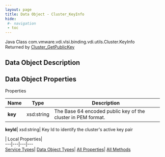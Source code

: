 ```yaml
---
layout: page
title: Data Object - Cluster_KeyInfo
hide:
 #- navigation
 - toc
---
```






Java Class
    com.vmware.vdi.vlsi.binding.vdi.utils.Cluster.KeyInfo  
Returned by
     [Cluster_GetPublicKey](vdi.utils.Cluster.md#getPublicKey)  

## Data Object Description 

## Data Object Properties

Properties

Name |  Type |  Description   
---|---|---  
**key**|  xsd:string|  The Base 64 encoded public key of the cluster in PEM format.   
  
**keyId**|  xsd:string|  Key Id to identify the cluster's active key pair   
  
  
  
 | Local Properties|   
---|---|---|---  
[Service Types](index-mo_types.md)| [Data Object Types](index-do_types.md)| [All Properties](index-properties.md)| [All Methods](index-methods.md)  
  
  

